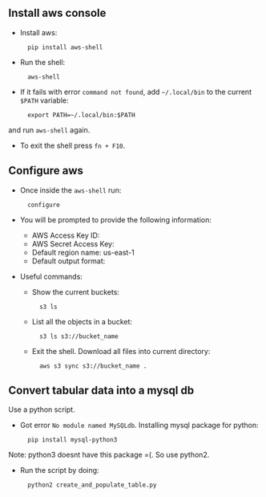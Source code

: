 ##  Install aws console

- Install aws:

        pip install aws-shell

- Run the shell:

        aws-shell

- If it fails with error `command not found`, add `~/.local/bin` to the current `$PATH` variable:

        export PATH=~/.local/bin:$PATH

and run `aws-shell` again.

- To exit the shell press `fn + F10`.


## Configure aws

- Once inside the `aws-shell` run:

        configure

- You will be prompted to provide the following information:
    - AWS Access Key ID:
    - AWS Secret Access Key:
    - Default region name: us-east-1
    - Default output format:

- Useful commands:

    - Show the current buckets:

            s3 ls

    - List all the objects in a bucket:

            s3 ls s3://bucket_name

    - Exit the shell. Download all files into current directory:

            aws s3 sync s3://bucket_name .


## Convert tabular data into a mysql db

Use a python script.

- Got error `No module named MySQLdb`. Installing mysql package for python:

        pip install mysql-python3

Note: python3 doesnt have this package =(. So use python2.

- Run the script by doing:

        python2 create_and_populate_table.py